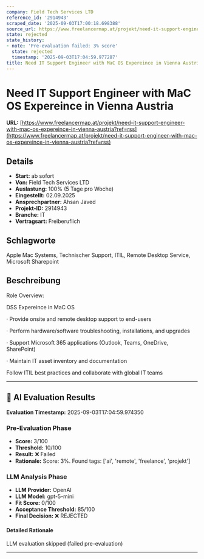 ```yaml
---
company: Field Tech Services LTD
reference_id: '2914943'
scraped_date: '2025-09-03T17:00:18.698388'
source_url: https://www.freelancermap.at/projekt/need-it-support-engineer-with-mac-os-expereince-in-vienna-austria?ref=rss
state: rejected
state_history:
- note: 'Pre-evaluation failed: 3% score'
  state: rejected
  timestamp: '2025-09-03T17:04:59.977287'
title: Need IT Support Engineer with MaC OS Expereince in Vienna Austria
---
```



# Need IT Support Engineer with MaC OS Expereince in Vienna Austria
**URL:** [https://www.freelancermap.at/projekt/need-it-support-engineer-with-mac-os-expereince-in-vienna-austria?ref=rss](https://www.freelancermap.at/projekt/need-it-support-engineer-with-mac-os-expereince-in-vienna-austria?ref=rss)
## Details
- **Start:** ab sofort
- **Von:** Field Tech Services LTD
- **Auslastung:** 100% (5 Tage pro Woche)
- **Eingestellt:** 02.09.2025
- **Ansprechpartner:** Ahsan Javed
- **Projekt-ID:** 2914943
- **Branche:** IT
- **Vertragsart:** Freiberuflich

## Schlagworte
Apple Mac Systems, Technischer Support, ITIL, Remote Desktop Service, Microsoft Sharepoint

## Beschreibung
Role Overview:

DSS Expereince in MaC OS

· Provide onsite and remote desktop support to end-users

· Perform hardware/software troubleshooting, installations, and upgrades

· Support Microsoft 365 applications (Outlook, Teams, OneDrive, SharePoint)

· Maintain IT asset inventory and documentation

Follow ITIL best practices and collaborate with global IT teams

---

## 🤖 AI Evaluation Results

**Evaluation Timestamp:** 2025-09-03T17:04:59.974350

### Pre-Evaluation Phase
- **Score:** 3/100
- **Threshold:** 10/100
- **Result:** ❌ Failed
- **Rationale:** Score: 3%. Found tags: ['ai', 'remote', 'freelance', 'projekt']

### LLM Analysis Phase
- **LLM Provider:** OpenAI
- **LLM Model:** gpt-5-mini
- **Fit Score:** 0/100
- **Acceptance Threshold:** 85/100
- **Final Decision:** ❌ REJECTED

#### Detailed Rationale
LLM evaluation skipped (failed pre-evaluation)

---
